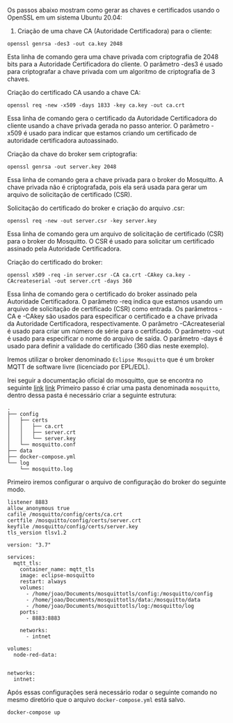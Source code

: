 Os passos abaixo mostram como gerar as chaves e certificados usando o OpenSSL em um sistema Ubuntu 20.04:

1. Criação de uma chave CA (Autoridade Certificadora) para o cliente:
```
openssl genrsa -des3 -out ca.key 2048
```
Esta linha de comando gera uma chave privada com criptografia de 2048 bits para a Autoridade Certificadora do cliente. O parâmetro -des3 é usado para criptografar a chave privada com um algoritmo de criptografia de 3 chaves.

Criação do certificado CA usando a chave CA:
```
openssl req -new -x509 -days 1833 -key ca.key -out ca.crt
```
Essa linha de comando gera o certificado da Autoridade Certificadora do cliente usando a chave privada gerada no passo anterior. O parâmetro -x509 é usado para indicar que estamos criando um certificado de autoridade certificadora autoassinado.

Criação da chave do broker sem criptografia:
```
openssl genrsa -out server.key 2048
```
Essa linha de comando gera a chave privada para o broker do Mosquitto. A chave privada não é criptografada, pois ela será usada para gerar um arquivo de solicitação de certificado (CSR).

Solicitação do certificado do broker e criação do arquivo .csr:
```
openssl req -new -out server.csr -key server.key
```
Essa linha de comando gera um arquivo de solicitação de certificado (CSR) para o broker do Mosquitto. O CSR é usado para solicitar um certificado assinado pela Autoridade Certificadora.

Criação do certificado do broker:
```
openssl x509 -req -in server.csr -CA ca.crt -CAkey ca.key -CAcreateserial -out server.crt -days 360
```
Essa linha de comando gera o certificado do broker assinado pela Autoridade Certificadora. O parâmetro -req indica que estamos usando um arquivo de solicitação de certificado (CSR) como entrada. Os parâmetros -CA e -CAkey são usados para especificar o certificado e a chave privada da Autoridade Certificadora, respectivamente. O parâmetro -CAcreateserial é usado para criar um número de série para o certificado. O parâmetro -out é usado para especificar o nome do arquivo de saída. O parâmetro -days é usado para definir a validade do certificado (360 dias neste exemplo).


Iremos utilizar o broker denominado `Eclipse Mosquitto` que é um broker MQTT de software livre (licenciado por EPL/EDL).

Irei seguir a documentação oficial do mosquitto, que se encontra no seguinte [link](https://mosquitto.org/man/mosquitto-tls-7.html)
[link](https://www.youtube.com/watch?v=1Tu0tc0VHuc)
Primeiro passo é criar uma pasta denominada `mosquitto`, dentro dessa pasta é necessário criar a seguinte estrutura:

```
.
├── config
│   ├── certs
│   │   ├── ca.crt
│   │   ├── server.crt
│   │   └── server.key
│   └── mosquitto.conf
├── data
├── docker-compose.yml
└── log
    └── mosquitto.log

```
Primeiro iremos configurar o arquivo de configuração do broker do seguinte modo.

```title="mosquitto/config/mosquitto.conf"
listener 8883
allow_anonymous true
cafile /mosquitto/config/certs/ca.crt
certfile /mosquitto/config/certs/server.crt
keyfile /mosquitto/config/certs/server.key
tls_version tlsv1.2

```

``` title="docker-compose.yaml"
version: "3.7"

services:
  mqtt_tls:
    container_name: mqtt_tls
    image: eclipse-mosquitto
    restart: always
    volumes:
      - /home/joao/Documents/mosquittotls/config:/mosquitto/config
      - /home/joao/Documents/mosquittotls/data:/mosquitto/data
      - /home/joao/Documents/mosquittotls/log:/mosquitto/log
    ports:
      - 8883:8883

    networks:
      - intnet

volumes:
  node-red-data:


networks:
  intnet:

```

Após essas configurações será necessário rodar o seguinte comando no mesmo diretório que o arquivo `docker-compose.yml` está salvo.


```title="bash"
docker-compose up
```
